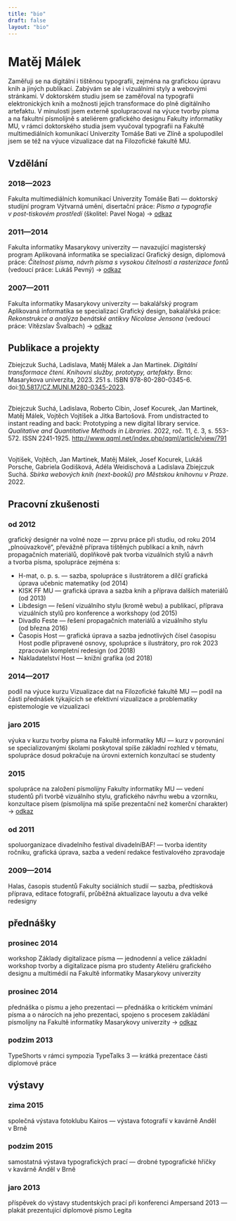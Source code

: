 ```yaml
---
title: "bio"
draft: false
layout: "bio"
---
```



<div class="module headline">
	<h1>Matěj Málek</h1>
</div>

<div class="module bio">
	<div class="perex">
		<p>Zaměřuji se na digitální i&nbsp;tištěnou typografii, zejména na grafickou úpravu knih a&nbsp;jiných publikací. Zabývám se ale i vizuálními styly a&nbsp;webovými stránkami. V&nbsp;doktorském studiu jsem se zaměřoval na typografii elektronických knih a možnosti jejich transformace do plně digitálního artefaktu. V&nbsp;minulosti jsem externě spolupracoval na výuce tvorby písma a&nbsp;na fakultní písmolijně s&nbsp;ateliérem grafického designu Fakulty informatiky MU, v&nbsp;rámci doktorského studia jsem vyučoval typografii na Fakultě multimediálních komunikací Univerzity Tomáše Bati ve Zlíně a&nbsp;spolupodílel jsem se též na výuce vizualizace dat na Filozofické fakultě&nbsp;MU.</p>
	</div>
<div class="cv">

## Vzdělání ##

### 2018—2023 ###
Fakulta multimediálních komunikací Univerzity Tomáše Bati&nbsp;— doktorský studijní program Výtvarná umění, disertační práce: *Písmo a&nbsp;typografie v&nbsp;post-tiskovém prostředí* (školitel: Pavel Noga) →&nbsp;[odkaz](https://digilib.k.utb.cz/bitstream/handle/10563/52436/m%C3%A1lek_2023_dp.pdf?sequence=-1)

### 2011—2014 ###
Fakulta informatiky Masarykovy univerzity&nbsp;— navazující magisterský program Aplikovaná informatika se specializací Grafický design, diplomová práce: *Čitelnost písma, návrh písma s&nbsp;vysokou čitelností a&nbsp;rasterizace fontů* (vedoucí práce: Lukáš Pevný) →&nbsp;[odkaz](https://is.muni.cz/th/256189/fi_m/malek-diplomova_prace.pdf)

### 2007—2011 ###
Fakulta informatiky Masarykovy univerzity&nbsp;— bakalářský program Aplikovaná informatika se specializací Grafický design, bakalářská práce: *Rekonstrukce a&nbsp;analýza benátské antikvy Nicolase Jensona* (vedoucí práce: Vítězslav Švalbach) →&nbsp;[odkaz](https://is.muni.cz/th/hqzjg/text_BP.pdf)

## Publikace a&nbsp;projekty ##

Zbiejczuk Suchá, Ladislava, Matěj Málek a&nbsp;Jan Martinek. *Digitální transformace čtení. Knihovní služby, prototypy, artefakty*. Brno: Masarykova univerzita, 2023. 251&nbsp;s. ISBN 978-80-280-0345-6. doi:[10.5817/CZ.MUNI.M280-0345-2023](http://dx.doi.org/10.5817/CZ.MUNI.M280-0345-2023).<br/><br/>

Zbiejczuk Suchá, Ladislava, Roberto Cibin, Josef Kocurek, Jan Martinek, Matěj Málek, Vojtěch Vojtíšek a Jitka Bartošová. From undistracted to instant reading and back: Prototyping a new digital library service. *Qualitative and Quantitative Methods in Libraries*. 2022, roč. 11, č. 3, s. 553-572. ISSN 2241-1925. http://www.qqml.net/index.php/qqml/article/view/791 <br/><br/>

Vojtíšek, Vojtěch, Jan Martinek, Matěj Málek, Josef Kocurek, Lukáš Porsche, Gabriela Godišková, Adéla Weidischová a&nbsp;Ladislava Zbiejczuk Suchá. *Sbírka webových knih (next-booků) pro Městskou knihovnu v&nbsp;Praze*. 2022.



## Pracovní zkušenosti ##

### od 2012 ###
grafický designér na volné noze&nbsp;— zprvu práce při studiu, od roku 2014 „plnoúvazkově“, převážně příprava tištěných publikací a&nbsp;knih, návrh propagačních materiálů, doplňkově pak tvorba vizuálních stylů a&nbsp;návrh a&nbsp;tvorba písma, spolupráce zejména s:
* H-mat, o. p. s.&nbsp;— sazba, spolupráce s&nbsp;ilustrátorem a&nbsp;dílčí grafická úprava učebnic matematiky (od&nbsp;2014)
* KISK FF MU&nbsp;— grafická úprava a&nbsp;sazba knih a&nbsp;příprava dalších materiálů (od&nbsp;2013)
* Libdesign&nbsp;— řešení vizuálního stylu (kromě webu) a&nbsp;publikací, příprava vizuálních stylů pro konference a&nbsp;workshopy (od&nbsp;2015)
* Divadlo Feste&nbsp;— řešení propagačních materiálů a&nbsp;vizuálního stylu (od&nbsp;března&nbsp;2016)
* Časopis Host&nbsp;— grafická úprava a&nbsp;sazba jednotlivých čísel časopisu Host podle připravené osnovy, spolupráce s&nbsp;ilustrátory, pro&nbsp;rok 2023 zpracován kompletní redesign (od&nbsp;2018)
* Nakladatelství&nbsp;Host — knižní grafika (od&nbsp;2018)

### 2014—2017 ###
podíl na výuce kurzu Vizualizace dat na Filozofické fakultě MU&nbsp;— podíl na části přednášek týkajících se efektivní vizualizace a&nbsp;problematiky epistemologie ve vizualizaci

### jaro 2015 ###
výuka v&nbsp;kurzu tvorby písma na Fakultě informatiky MU&nbsp;— kurz v&nbsp;porovnání se specializovanými školami poskytoval spíše základní rozhled v&nbsp;tématu, spolupráce dosud pokračuje na úrovni externích konzultací se studenty

### 2015 ###
spolupráce na založení písmolijny Fakulty informatiky MU&nbsp;— vedení studentů při tvorbě vizuálního stylu, grafického návrhu webu a&nbsp;vzorníku, konzultace písem (písmolijna má spíše prezentační než komerční charakter) →&nbsp;[odkaz](http://zeroplusone.fi.muni.cz/)

### od 2011 ###
spoluorganizace divadelního festival divadelníBAF!&nbsp;— tvorba identity ročníku, grafická úprava, sazba a&nbsp;vedení redakce festivalového zpravodaje

### 2009—2014 ###
Halas, časopis studentů Fakulty sociálních studií&nbsp;— sazba, předtisková příprava, editace fotografií, průběžná aktualizace layoutu a&nbsp;dva velké redesigny

## přednášky ##

### prosinec 2014 ###
workshop Základy digitalizace písma&nbsp;— jednodenní a&nbsp;velice základní workshop tvorby a&nbsp;digitalizace písma pro studenty Ateliéru grafického designu a&nbsp;multimédií na Fakultě informatiky Masarykovy univerzity

### prosinec 2014 ###
přednáška o&nbsp;písmu a&nbsp;jeho prezentaci&nbsp;— přednáška o&nbsp;kritickém vnímání písma a&nbsp;o&nbsp;nárocích na jeho prezentaci, spojeno s&nbsp;procesem zakládání písmolijny na Fakultě informatiky Masarykovy univerzity →&nbsp;[odkaz](https://www.slideshare.net/stilltesting/o-pismu-a-jeho-prezentaci)

### podzim 2013 ###
TypeShorts v&nbsp;rámci sympozia TypeTalks 3&nbsp;— krátká prezentace části diplomové práce

## výstavy ##

### zima 2015 ###
společná výstava fotoklubu Kairos&nbsp;— výstava fotografií v&nbsp;kavárně Anděl v&nbsp;Brně

### podzim 2015 ###
samostatná výstava typografických prací&nbsp;— drobné typografické hříčky v&nbsp;kavárně Anděl v&nbsp;Brně


### jaro 2013 ###
příspěvek do výstavy studentských prací při konferenci Ampersand 2013&nbsp;— plakát prezentující diplomové písmo Legita

</div>

</div>